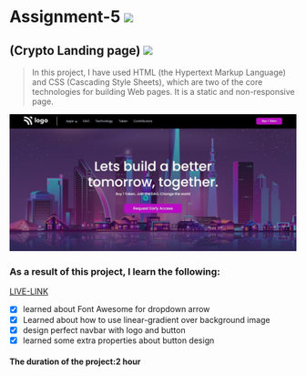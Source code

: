 # Assignment-5 ![](https://img.shields.io/badge/HTML-CSS-blueviolet)
## (Crypto Landing page) ![](https://img.shields.io/badge/Project5-Full--stack--JS-green)

> In this project, I have used HTML (the Hypertext Markup Language) and CSS (Cascading Style Sheets), which are two of the core technologies for building Web pages. It is a static and non-responsive page.

![This is an image](./project.jpg)

### As a result of this project, I learn the following:
[LIVE-LINK](https://projectcryptolanding.netlify.app/)

- [x] learned about Font Awesome for dropdown arrow
- [x] Learned about how to use linear-gradient over background image
- [x] design perfect navbar with logo and button
- [x] learned some extra properties about button design

#### The duration of the project:2 hour